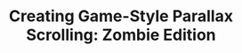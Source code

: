 ---
title: 'Creating Game-Style Parallax Scrolling: Zombie Edition'
authors:
- elli-bishop
tags:
- TAG
- layout: article
---